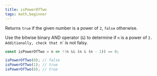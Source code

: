 ```yaml
---
title: isPowerOfTwo
tags: math,beginner
---
```


Returns `true` if the given number is a power of `2`, `false` otherwise.

Use the bitwise binary AND operator (`&`) to determine if `n` is a power of `2. 
Additionally, check that `n` is not falsy.

```js
const isPowerOfTwo = n => !!n && (n & (n - 1)) == 0;
```

```js
isPowerOfTwo(0); // false
isPowerOfTwo(1); // true
isPowerOfTwo(8); // true
```
